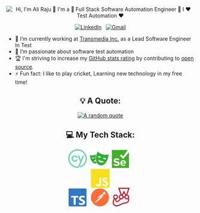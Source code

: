 <div align="center">

<p align="center">
  <img src="https://github.com/alirajucse/alirajucse/blob/master/ali.gif" alt="Hi, I'm Ali Raju 👋 I'm a 🚀 Full Stack Software Automation Engineer 🚀 I ❤️ Test Automation ❤️">
</p>

[![LinkedIn](https://skillicons.dev/icons?i=linkedin)](https://www.linkedin.com/in/jaspergabriel/) &nbsp;
[![Gmail](https://skillicons.dev/icons?i=gmail)](mailto:raju20dh@gmail.com?subject=Hello%20Ali,%20From%20Github)

</div>

- 🔭 I’m currently working at [Transmedia Inc.](https://www.trmedia.ca) as a Lead Software Engineer In Test
- 🌱 I’m passionate about software test automation 
- 🏆 I'm striving to increase my [GitHub stats rating](#🏆-my-stats) by contributing to [open source](https://opensource.com/resources/what-open-source).
- ⚡ Fun fact: I like to play cricket, Learning new technology in my free time!

<div align="center">

## 💡 A Quote:

[![A random quote](https://quotes-github-readme.vercel.app/api?type=horizontal&theme=dark)](https://github.com/piyushsuthar/github-readme-quotes)

## 💻 My Tech Stack:

<img  src="https://github.com/alirajucse/alirajucse/blob/master/cypress-color.svg" alt="Cypress" width="50" height="50"/> &nbsp;<img  src="https://github.com/alirajucse/alirajucse/blob/master/playwright-color.svg" alt="Playwright" width="50" height="50"/> &nbsp;<img  src="https://github.com/alirajucse/alirajucse/blob/master/selenium-color.svg" alt="Selenium"/> &nbsp; <img  src="https://github.com/alirajucse/alirajucse/blob/master/javascript-color.svg" alt="Javascript" width="50" height="50" style="margin:0 auto; display:block;"/> &nbsp;<img  src="https://github.com/alirajucse/alirajucse/blob/master/typescript-color.svg" alt="Typescript"/> &nbsp; <img  src="https://github.com/alirajucse/alirajucse/blob/master/postman-color.svg" alt="Postman"/> &nbsp;<img src="https://github.com/alirajucse/alirajucse/blob/master/jest-color.svg" alt="Jest" width="50" height="50"/> &nbsp;

